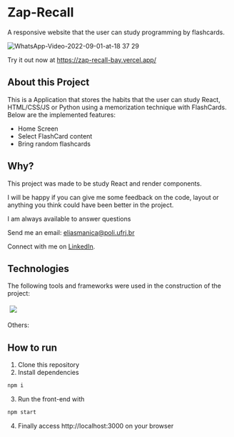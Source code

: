 # Zap-Recall

A responsive website that the user can study programming by flashcards.

![WhatsApp-Video-2022-09-01-at-18 37 29](https://user-images.githubusercontent.com/103606213/188018207-2e1da73d-8dc3-4e45-838c-6beb4c92e925.gif)

Try it out now at https://zap-recall-bay.vercel.app/

## About this Project

This is a Application that stores the habits that the user can study React, HTML/CSS/JS or Python using a memorization technique with FlashCards. Below are the implemented features:

- Home Screen
- Select FlashCard content
- Bring random flashcards

## Why?

This project was made to be study React and render components.

I will be happy if you can give me some feedback on the code, layout or anything you think could have been better in the project.

I am always available to answer questions

Send me an email: eliasmanica@poli.ufrj.br

Connect with me on [LinkedIn](https://www.linkedin.com/in/eliasmanica/).

## Technologies
The following tools and frameworks were used in the construction of the project:<br>
<p>
  <img style='margin: 5px;' src='https://img.shields.io/badge/React-20232A?style=for-the-badge&logo=react&logoColor=61DAFB'>
</p>
Others:<br>


## How to run

1. Clone this repository
1. Install dependencies
```bash
npm i
```
3. Run the front-end with
```bash
npm start
```
4. Finally access http://localhost:3000 on your browser
